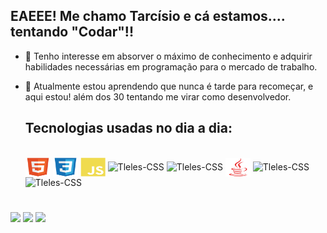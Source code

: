 ## EAEEE! Me chamo Tarcísio e cá estamos.... tentando "Codar"!!


- 👀 Tenho interesse em absorver o máximo de conhecimento e adquirir habilidades necessárias em programação para o mercado de trabalho.
- 🌱 Atualmente estou aprendendo que nunca é tarde para recomeçar, e aqui estou! além dos 30 tentando me virar como desenvolvedor.
  
  ## Tecnologias usadas no dia a dia:
  <div style="display: inline_block"><br>
  <img align="center" alt="Tleles-HTML" height="30" width="40" src="https://raw.githubusercontent.com/devicons/devicon/master/icons/html5/html5-original.svg">
  <img align="center" alt="Tleles-CSS" height="30" width="40" src="https://raw.githubusercontent.com/devicons/devicon/master/icons/css3/css3-original.svg">  
  <img align="center" alt="Tleles-Js" height="30" width="40" src="https://raw.githubusercontent.com/devicons/devicon/master/icons/javascript/javascript-plain.svg">
  <img align="center" alt="Tleles-CSS" height="30" width="40" src="https://cdn.jsdelivr.net/gh/devicons/devicon/icons/nodejs/nodejs-original.svg">
  <img align="center" alt="Tleles-CSS" height="30" width="40" src="https://cdn.jsdelivr.net/gh/devicons/devicon/icons/angular/angular-original.svg">
  <img align="center" alt="Tleles-Js" height="30" width="40" src="https://raw.githubusercontent.com/devicons/devicon/master/icons/java/java-plain.svg">

  <img align="center" alt="Tleles-CSS" height="30" width="40" src="https://cdn.jsdelivr.net/gh/devicons/devicon/icons/mongodb/mongodb-original.svg">
  <img align="center" alt="Tleles-CSS" height="30" width="40" src="https://cdn.jsdelivr.net/gh/devicons/devicon/icons/bootstrap/bootstrap-original.svg">          
</div>
  
  #
  
  <div> 
  <a href="https://instagram.com/lelestarcisio" target="_blank"><img src="https://img.shields.io/badge/-Instagram-%23E4405F?style=for-the-badge&logo=instagram&logoColor=white" target="_blank"></a>
  <a href = "mailto:tarcisiolp2015@gmail.com"><img src="https://img.shields.io/badge/Gmail-D14836?style=for-the-badge&logo=gmail&logoColor=white" target="_blank"></a>
  <a href="https://www.linkedin.com/in/tarcisio-leles-de-paula-958401b7/" target="_blank"><img src="https://img.shields.io/badge/-LinkedIn-%230077B5?style=for-the-badge&logo=linkedin&logoColor=white" target="_blank"></a>  
</div>
  
  ##
  

<!---
LelesTarcisio/LelesTarcisio is a ✨ special ✨ repository because its `README.md` (this file) appears on your GitHub profile.
You can click the Preview link to take a look at your changes.
--->
